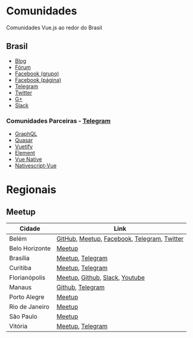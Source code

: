 # Comunidades
Comunidades Vue.js ao redor do Brasil

## Brasil
- [Blog](http://www.vuejs-brasil.com.br)
- [Fórum](https://github.com/vuejs-br/forum)
- [Facebook (grupo)](https://www.facebook.com/groups/vuejsbr/)
- [Facebook (página)](https://www.facebook.com/vuejsbrasil/)
- [Telegram](https://t.me/vuejsbrasil)
- [Twitter](https://twitter.com/vuejs_brasil)
- [G+](https://plus.google.com/communities/104012886918830494146)
- [Slack](https://vuejs-brasil.herokuapp.com/)


### Comunidades Parceiras - [Telegram](https://telegram.org/)
- [GraphQL](https://t.me/GraphQLBrasil)
- [Quasar](https://t.me/quasarframeworkbrasil)
- [Vuetify](https://t.me/vuetifybr)
- [Element](https://t.me/elementbr)
- [Vue Native](https://t.me/VueNative)
- [Nativescript-Vue](https://t.me/nativescriptvuebr)

# Regionais

## Meetup

Cidade | Link |
------ | ----
Belém | [GitHub](https://github.com/vuejs-norte), [Meetup](https://www.meetup.com/Vue-js-Norte/), [Facebook](https://www.facebook.com/vuejsnorte), [Telegram](https://t.me/joinchat/KjIVwE5XY11h7evjXTwU0A), [Twitter](https://twitter.com/NorteVue)
Belo Horizonte | [Meetup](https://www.meetup.com/pt-BR/Vuejs-at-BH)
Brasília | [Meetup](https://www.meetup.com/pt-BR/Vuejs-at-DF), [Telegram](https://t.me/joinchat/Cl7Ygxbtjht9yw5AXGTIjw)
Curitiba | [Meetup](https://www.meetup.com/Vue-Curitiba/), [Telegram](https://t.me/joinchat/Gj87SRSgOx_dtQ2LTI-WUA)
Florianópolis | [Meetup](https://www.meetup.com/pt-BR/floripa-vuejs/), [Github](https://github.com/vuefloripa), [Slack](https://join.slack.com/t/vuefloripa/shared_invite/enQtMjQyNjYwNDEyMTk4LTY1ZDVmMTg2ZmZiNzM4Mjk3YjhhNjlmYWQ4ZDM0NzliMTcwZTk4NjFhMjliZGIxYmE5YzU0M2ViMTc4NGY3MzE), [Youtube](https://www.youtube.com/channel/UCzQX1I0wiW64Fh7dVUIM-BA)
Manaus | [Github](https://github.com/VueJS-Manaus), [Telegram](https://t.me/vuejsmanaus)
Porto Alegre | [Meetup](https://www.meetup.com/pt-BR/Meetup-de-Vue-js-Porto-Alegre)
Rio de Janeiro | [Meetup](https://www.meetup.com/pt-BR/Vue-js-in-Rio)
São Paulo | [Meetup](https://www.meetup.com/pt-BR/VueJS-SP/)
Vitória | [Meetup](https://www.meetup.com/pt-BR/Vue-js-in-Vix/), [Telegram](https://t.me/vuejsvix)
